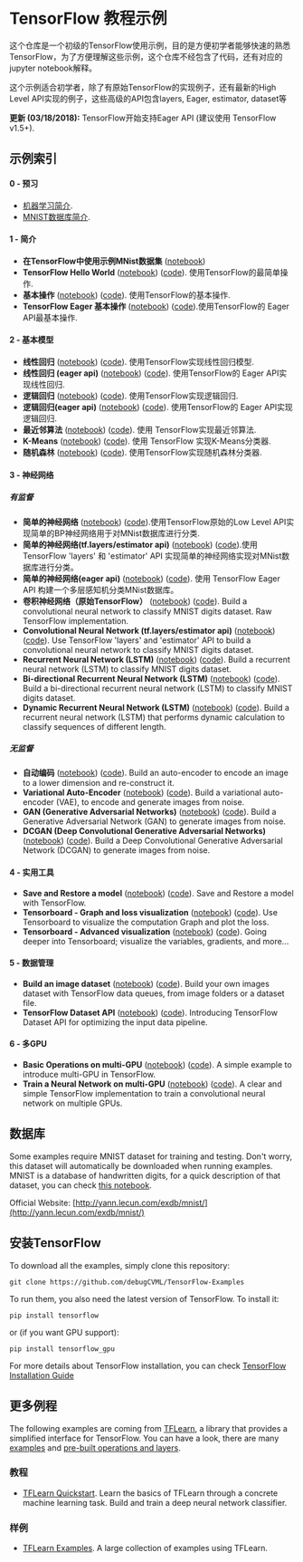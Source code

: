 # TensorFlow 教程示例

这个仓库是一个初级的TensorFlow使用示例，目的是方便初学者能够快速的熟悉TensorFlow，为了方便理解这些示例，这个仓库不经包含了代码，还有对应的jupyter notebook解释。

这个示例适合初学者，除了有原始TensorFlow的实现例子，还有最新的High Level API实现的例子，这些高级的API包含layers, Eager, estimator, dataset等

**更新 (03/18/2018):** TensorFlow开始支持Eager API (建议使用 TensorFlow v1.5+).

## 示例索引

#### 0 - 预习
- [机器学习简介](https://github.com/debugCVML/TensorFlow-Examples/blob/master/notebooks/0_Prerequisite/ml_introduction.ipynb).
- [MNIST数据库简介](https://github.com/debugCVML/TensorFlow-Examples/blob/master/notebooks/0_Prerequisite/mnist_dataset_intro.ipynb).

#### 1 - 简介
- **在TensorFlow中使用示例MNist数据集** ([notebook](https://github.com/debugCVML/TensorFlow-Examples/blob/ch/basic_operation/Baisc_operation_for_MNist.ipynb))
- **TensorFlow Hello World** ([notebook](https://github.com/debugCVML/TensorFlow-Examples/blob/ch/notebooks/1_Introduction/helloworld_ch.ipynb)) ([code](https://github.com/debugCVML/TensorFlow-Examples/blob/master/examples/1_Introduction/helloworld.py)). 使用TensorFlow的最简单操作.
- **基本操作** ([notebook](https://github.com/debugCVML/TensorFlow-Examples/blob/ch/notebooks/1_Introduction/basic_operations_ch.ipynb)) ([code](https://github.com/debugCVML/TensorFlow-Examples/blob/master/examples/1_Introduction/basic_operations.py)). 使用TensorFlow的基本操作.
- **TensorFlow Eager 基本操作** ([notebook](https://github.com/debugCVML/TensorFlow-Examples/blob/ch/notebooks/1_Introduction/basic_eager_api_ch.ipynb)) ([code](https://github.com/debugCVML/TensorFlow-Examples/blob/master/examples/1_Introduction/basic_eager_api.py)).使用TensorFlow的 Eager API最基本操作.

#### 2 - 基本模型
- **线性回归** ([notebook](https://github.com/debugCVML/TensorFlow-Examples/blob/ch/notebooks/2_BasicModels/linear_regression_ch.ipynb)) ([code](https://github.com/debugCVML/TensorFlow-Examples/blob/master/examples/2_BasicModels/linear_regression.py)). 使用TensorFlow实现线性回归模型.
- **线性回归 (eager api)** ([notebook](https://github.com/debugCVML/TensorFlow-Examples/blob/ch/notebooks/2_BasicModels/linear_regression_eager_api_ch.ipynb)) ([code](https://github.com/debugCVML/TensorFlow-Examples/blob/master/examples/2_BasicModels/linear_regression_eager_api.py)). 使用TensorFlow的 Eager API实现线性回归.
- **逻辑回归** ([notebook](https://github.com/debugCVML/TensorFlow-Examples/blob/master/notebooks/2_BasicModels/logistic_regression.ipynb)) ([code](https://github.com/debugCVML/TensorFlow-Examples/blob/master/examples/2_BasicModels/logistic_regression.py)). 使用TensorFlow实现逻辑回归.
- **逻辑回归(eager api)** ([notebook](https://github.com/debugCVML/TensorFlow-Examples/blob/ch/notebooks/2_BasicModels/logistic_regression_ch.ipynb)) ([code](https://github.com/debugCVML/TensorFlow-Examples/blob/master/examples/2_BasicModels/logistic_regression_eager_api.py)). 使用TensorFlow的 Eager API实现逻辑回归.
- **最近邻算法** ([notebook](https://github.com/debugCVML/TensorFlow-Examples/blob/master/notebooks/2_BasicModels/nearest_neighbor.ipynb)) ([code](https://github.com/debugCVML/TensorFlow-Examples/blob/master/examples/2_BasicModels/nearest_neighbor.py)). 使用 TensorFlow实现最近邻算法.
- **K-Means** ([notebook](https://github.com/debugCVML/TensorFlow-Examples/blob/ch/notebooks/2_BasicModels/kmeans_ch.ipynb)) ([code](https://github.com/debugCVML/TensorFlow-Examples/blob/master/examples/2_BasicModels/kmeans.py)). 使用 TensorFlow 实现K-Means分类器.
- **随机森林** ([notebook](https://github.com/debugCVML/TensorFlow-Examples/blob/master/notebooks/2_BasicModels/random_forest.ipynb)) ([code](https://github.com/debugCVML/TensorFlow-Examples/blob/master/examples/2_BasicModels/random_forest.py)). 使用TensorFlow实现随机森林分类器.

#### 3 - 神经网络
##### 有监督

- **简单的神经网络** ([notebook](https://github.com/debugCVML/TensorFlow-Examples/blob/ch/notebooks/3_NeuralNetworks/neural_network_raw_ch.ipynb)) ([code](https://github.com/debugCVML/TensorFlow-Examples/blob/master/examples/3_NeuralNetworks/neural_network_raw.py)).使用TensorFlow原始的Low Level API实现简单的BP神经网络用于对MNist数据库进行分类.
- **简单的神经网络(tf.layers/estimator api)** ([notebook](https://github.com/debugCVML/TensorFlow-Examples/blob/ch/notebooks/3_NeuralNetworks/neural_network_ch.ipynb)) ([code](https://github.com/debugCVML/TensorFlow-Examples/blob/master/examples/3_NeuralNetworks/neural_network.py)).使用 TensorFlow 'layers' 和 'estimator' API 实现简单的神经网络实现对MNist数据库进行分类。
- **简单的神经网络(eager api)** ([notebook](https://github.com/debugCVML/TensorFlow-Examples/blob/master/notebooks/3_NeuralNetworks/neural_network_eager_api.ipynb)) ([code](https://github.com/debugCVML/TensorFlow-Examples/blob/master/examples/3_NeuralNetworks/neural_network_eager_api.py)). 使用 TensorFlow Eager API 构建一个多层感知机分类MNist数据库。
- **卷积神经网络（原始TensorFlow）** ([notebook](https://github.com/debugCVML/TensorFlow-Examples/blob/ch/notebooks/3_NeuralNetworks/convolutional_network_raw_ch.ipynb)) ([code](https://github.com/debugCVML/TensorFlow-Examples/blob/master/examples/3_NeuralNetworks/convolutional_network_raw.py)). Build a convolutional neural network to classify MNIST digits dataset. Raw TensorFlow implementation.
- **Convolutional Neural Network (tf.layers/estimator api)** ([notebook](https://github.com/debugCVML/TensorFlow-Examples/blob/master/notebooks/3_NeuralNetworks/convolutional_network.ipynb)) ([code](https://github.com/debugCVML/TensorFlow-Examples/blob/master/examples/3_NeuralNetworks/convolutional_network.py)). Use TensorFlow 'layers' and 'estimator' API to build a convolutional neural network to classify MNIST digits dataset.
- **Recurrent Neural Network (LSTM)** ([notebook](https://github.com/debugCVML/TensorFlow-Examples/blob/master/notebooks/3_NeuralNetworks/recurrent_network.ipynb)) ([code](https://github.com/debugCVML/TensorFlow-Examples/blob/master/examples/3_NeuralNetworks/recurrent_network.py)). Build a recurrent neural network (LSTM) to classify MNIST digits dataset.
- **Bi-directional Recurrent Neural Network (LSTM)** ([notebook](https://github.com/debugCVML/TensorFlow-Examples/blob/master/notebooks/3_NeuralNetworks/bidirectional_rnn.ipynb)) ([code](https://github.com/debugCVML/TensorFlow-Examples/blob/master/examples/3_NeuralNetworks/bidirectional_rnn.py)). Build a bi-directional recurrent neural network (LSTM) to classify MNIST digits dataset.
- **Dynamic Recurrent Neural Network (LSTM)** ([notebook](https://github.com/debugCVML/TensorFlow-Examples/blob/master/notebooks/3_NeuralNetworks/dynamic_rnn.ipynb)) ([code](https://github.com/debugCVML/TensorFlow-Examples/blob/master/examples/3_NeuralNetworks/dynamic_rnn.py)). Build a recurrent neural network (LSTM) that performs dynamic calculation to classify sequences of different length.

##### 无监督
- **自动编码** ([notebook](https://github.com/debugCVML/TensorFlow-Examples/blob/master/notebooks/3_NeuralNetworks/autoencoder.ipynb)) ([code](https://github.com/debugCVML/TensorFlow-Examples/blob/master/examples/3_NeuralNetworks/autoencoder.py)). Build an auto-encoder to encode an image to a lower dimension and re-construct it.
- **Variational Auto-Encoder** ([notebook](https://github.com/debugCVML/TensorFlow-Examples/blob/master/notebooks/3_NeuralNetworks/variational_autoencoder.ipynb)) ([code](https://github.com/debugCVML/TensorFlow-Examples/blob/master/examples/3_NeuralNetworks/variational_autoencoder.py)). Build a variational auto-encoder (VAE), to encode and generate images from noise.
- **GAN (Generative Adversarial Networks)** ([notebook](https://github.com/debugCVML/TensorFlow-Examples/blob/master/notebooks/3_NeuralNetworks/gan.ipynb)) ([code](https://github.com/debugCVML/TensorFlow-Examples/blob/master/examples/3_NeuralNetworks/gan.py)). Build a Generative Adversarial Network (GAN) to generate images from noise.
- **DCGAN (Deep Convolutional Generative Adversarial Networks)** ([notebook](https://github.com/debugCVML/TensorFlow-Examples/blob/master/notebooks/3_NeuralNetworks/dcgan.ipynb)) ([code](https://github.com/debugCVML/TensorFlow-Examples/blob/master/examples/3_NeuralNetworks/dcgan.py)). Build a Deep Convolutional Generative Adversarial Network (DCGAN) to generate images from noise.

#### 4 - 实用工具
- **Save and Restore a model** ([notebook](https://github.com/debugCVML/TensorFlow-Examples/blob/master/notebooks/4_Utils/save_restore_model.ipynb)) ([code](https://github.com/debugCVML/TensorFlow-Examples/blob/master/examples/4_Utils/save_restore_model.py)). Save and Restore a model with TensorFlow.
- **Tensorboard - Graph and loss visualization** ([notebook](https://github.com/debugCVML/TensorFlow-Examples/blob/master/notebooks/4_Utils/tensorboard_basic.ipynb)) ([code](https://github.com/debugCVML/TensorFlow-Examples/blob/master/examples/4_Utils/tensorboard_basic.py)). Use Tensorboard to visualize the computation Graph and plot the loss.
- **Tensorboard - Advanced visualization** ([notebook](https://github.com/debugCVML/TensorFlow-Examples/blob/master/notebooks/4_Utils/tensorboard_advanced.ipynb)) ([code](https://github.com/debugCVML/TensorFlow-Examples/blob/master/examples/4_Utils/tensorboard_advanced.py)). Going deeper into Tensorboard; visualize the variables, gradients, and more...

#### 5 - 数据管理
- **Build an image dataset** ([notebook](https://github.com/debugCVML/TensorFlow-Examples/blob/master/notebooks/5_DataManagement/build_an_image_dataset.ipynb)) ([code](https://github.com/debugCVML/TensorFlow-Examples/blob/master/examples/5_DataManagement/build_an_image_dataset.py)). Build your own images dataset with TensorFlow data queues, from image folders or a dataset file.
- **TensorFlow Dataset API** ([notebook](https://github.com/debugCVML/TensorFlow-Examples/blob/master/notebooks/5_DataManagement/tensorflow_dataset_api.ipynb)) ([code](https://github.com/debugCVML/TensorFlow-Examples/blob/master/examples/5_DataManagement/tensorflow_dataset_api.py)). Introducing TensorFlow Dataset API for optimizing the input data pipeline.

#### 6 - 多GPU
- **Basic Operations on multi-GPU** ([notebook](https://github.com/debugCVML/TensorFlow-Examples/blob/master/notebooks/6_MultiGPU/multigpu_basics.ipynb)) ([code](https://github.com/debugCVML/TensorFlow-Examples/blob/master/examples/6_MultiGPU/multigpu_basics.py)). A simple example to introduce multi-GPU in TensorFlow.
- **Train a Neural Network on multi-GPU** ([notebook](https://github.com/debugCVML/TensorFlow-Examples/blob/master/notebooks/6_MultiGPU/multigpu_cnn.ipynb)) ([code](https://github.com/debugCVML/TensorFlow-Examples/blob/master/examples/6_MultiGPU/multigpu_cnn.py)). A clear and simple TensorFlow implementation to train a convolutional neural network on multiple GPUs.

## 数据库
Some examples require MNIST dataset for training and testing. Don't worry, this dataset will automatically be downloaded when running examples.
MNIST is a database of handwritten digits, for a quick description of that dataset, you can check [this notebook](https://github.com/debugCVML/TensorFlow-Examples/blob/master/notebooks/0_Prerequisite/mnist_dataset_intro.ipynb).

Official Website: [http://yann.lecun.com/exdb/mnist/](http://yann.lecun.com/exdb/mnist/)

## 安装TensorFlow

To download all the examples, simply clone this repository:
```
git clone https://github.com/debugCVML/TensorFlow-Examples
```

To run them, you also need the latest version of TensorFlow. To install it:
```
pip install tensorflow
```

or (if you want GPU support):
```
pip install tensorflow_gpu
```

For more details about TensorFlow installation, you can check [TensorFlow Installation Guide](https://www.tensorflow.org/install/)

## 更多例程
The following examples are coming from [TFLearn](https://github.com/tflearn/tflearn), a library that provides a simplified interface for TensorFlow. You can have a look, there are many [examples](https://github.com/tflearn/tflearn/tree/master/examples) and [pre-built operations and layers](http://tflearn.org/doc_index/#api).

### 教程
- [TFLearn Quickstart](https://github.com/tflearn/tflearn/blob/master/tutorials/intro/quickstart.md). Learn the basics of TFLearn through a concrete machine learning task. Build and train a deep neural network classifier.

### 样例
- [TFLearn Examples](https://github.com/tflearn/tflearn/blob/master/examples). A large collection of examples using TFLearn.
